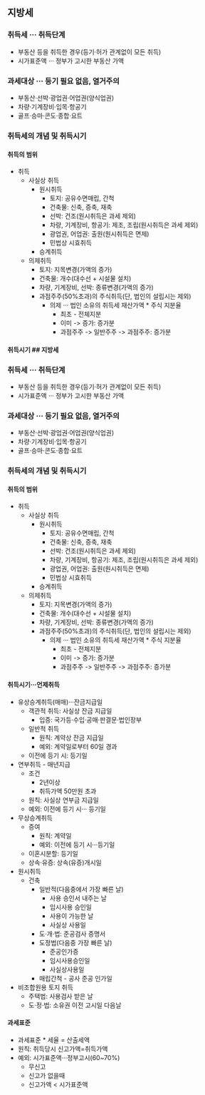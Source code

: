 ## 지방세
### 취득세 ··· 취득단계
- 부동산 등을 취득한 경우(등기·허가 관계없이 모든 취득)
- 시가표준액 ··· 정부가 고시한 부동산 가액
### 과세대상 ··· 등기 필요 없음, 열거주의
- 부동산·선박·광업권·어업권(양식업권)
- 차량·기계장비·입목·항공기
- 골프·승마·콘도·종합·요트
### 취득세의 개념 및 취득시기
#### 취득의 범위
- 취득
    - 사실상 취득
        - 원시취득
            - 토지: 공유수면매립, 간척
            - 건축물: 신축, 증축, 재축
            - 선박: 건조(원시취득은 과세 제외)
            - 차량, 기계장비, 항공기: 제조, 조립(원시취득은 과세 제외)
            - 광업권, 어업권: 출원(원시취득은 면제)
            - 민법상 시효취득
        - 승계취득
    - 의제취득
        - 토지: 지목변경(가액의 증가)
        - 건축물: 개수(대수선 + 시설물 설치)
        - 차량, 기계장비, 선박: 종류변경(가액의 증가)
        - 과점주주(50%초과)의 주식취득(단, 법인의 설립시는 제외)
            - 의제 ··· 법인 소유의 취득세 재산가액 * 주식 지분율
                - 최초 - 전체지분
                - 이미 -> 증가: 증가분
                - 과점주주 -> 일반주주 -> 과점주주: 증가분

#### 취득시기 ## 지방세
### 취득세 ··· 취득단계
- 부동산 등을 취득한 경우(등기·허가 관계없이 모든 취득)
- 시가표준액 ··· 정부가 고시한 부동산 가액
### 과세대상 ··· 등기 필요 없음, 열거주의
- 부동산·선박·광업권·어업권(양식업권)
- 차량·기계장비·입목·항공기
- 골프·승마·콘도·종합·요트
### 취득세의 개념 및 취득시기
#### 취득의 범위
- 취득
    - 사실상 취득
        - 원시취득
            - 토지: 공유수면매립, 간척
            - 건축물: 신축, 증축, 재축
            - 선박: 건조(원시취득은 과세 제외)
            - 차량, 기계장비, 항공기: 제조, 조립(원시취득은 과세 제외)
            - 광업권, 어업권: 출원(원시취득은 면제)
            - 민법상 시효취득
        - 승계취득
    - 의제취득
        - 토지: 지목변경(가액의 증가)
        - 건축물: 개수(대수선 + 시설물 설치)
        - 차량, 기계장비, 선박: 종류변경(가액의 증가)
        - 과점주주(50%초과)의 주식취득(단, 법인의 설립시는 제외)
            - 의제 ··· 법인 소유의 취득세 재산가액 * 주식 지분율
                - 최초 - 전체지분
                - 이미 -> 증가: 증가분
                - 과점주주 -> 일반주주 -> 과점주주: 증가분
#### 취득시기···언제취득
- 유상승계취득(매매)···잔금지급일
    - 객관적 취득: 사실상 잔금 지급일
        - 입증: 국가등·수입·공매·판결문·법인장부
    - 일반적 취득
        - 원칙: 계약상 잔금 지급일
        - 예외: 계약일로부터 60일 경과
    - 이전에 등기 시: 등기일
- 연부취득 - 매년지급
    - 조건
        - 2년이상
        - 취득가액 50만원 초과
    - 원칙: 사실상 연부금 지급일
    - 예외: 이전에 등기 시··· 등기일
- 무상승계취득
    - 증여
        - 원칙: 계약일
        - 예외: 이전에 등기 시···등기일
    - 이혼시분할: 등기일
    - 상속·유증: 상속(유증)개시일
- 원시취득
    - 건축
        - 일반적(다음중에서 가장 빠른 날)
            - 사용 승인서 내주는 날
            - 임시사용 승인일
            - 사용이 가능한 날
            - 사실상 사용일
        - 도·개·법: 준공검사 증명서
        - 도정법(다음중 가장 빠른 날)
            - 준공인가증
            - 임시사용승인일
            - 사실상사용일
        - 매립간척 - 공사 준공 인가일
- 비조합원용 토지 취득
    - 주택법: 사용검사 받은 날
    - 도·정·법: 소유권 이전 고시일 다음날
#### 과세표준
- 과세표준 * 세율 = 산출세액
- 원칙: 취득당시 신고가액=취득가액
- 예외: 시가표준액···정부고시(60~70%)
    - 무신고
    - 신고가 없을때
    - 신고가액 < 시가표준액